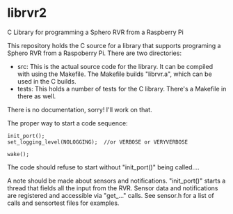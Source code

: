 # librvr2
C Library for programming a Sphero RVR from a Raspberry Pi

This repository holds the C source for a library that supports programing a Sphero RVR from a Raspoberry Pi.  There are two directories:
* src: This is the actual source code for the library.  It can be compiled with using the Makefile.  The Makefile builds "librvr.a", which can be used in the C builds.
* tests: This holds a number of tests for the C library.  There's a Makefile in there as well.

There is no documentation, sorry!  I'll work on that.

The proper way to start a code sequence:

    init_port();
    set_logging_level(NOLOGGING);  //or VERBOSE or VERYVERBOSE
    
    wake();
    
The code should refuse to start without "init_port()" being called....

A note should be made about sensors and notifications.  "init_port()" starts a thread that fields all the input from the RVR.  Sensor data and notifications are registered and accessible via "get_..." calls.  See sensor.h for a list of calls and sensortest files for examples.
